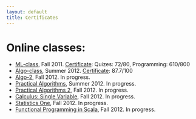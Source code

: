 ```yaml
---
layout: default
title: Certificates
---
```


# Online classes: #

* [ML-class](http://ml-class.org), Fall 2011. [Certificate](/resources/certificates/12603.pdf): Quizes: 72/80, Programming: 610/800
* [Algo-class](algo-class.org), Summer 2012. [Certificate](/resources/certificates/AlgoClassIStanford.pdf): 87.7/100
* [Algo-2](https://www.coursera.org/course/algo2), Fall 2012. In progress.
* [Practical Algorithms](https://www.coursera.org/course/algs4partI), Summer 2012. In progress.
* [Practical Algorithms 2](https://www.coursera.org/course/algs4partII), Fall 2012. In progress.
* [Calculus: Single Variable](https://www.coursera.org/course/calcsing), Fall 2012. In progress.
* [Statistics One](https://www.coursera.org/course/stats1), Fall 2012. In progress.
* [Functional Programming in Scala](https://www.coursera.org/course/progfun), Fall 2012. In progress.

